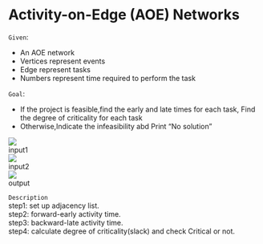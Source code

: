 Activity-on-Edge (AOE) Networks  
==========================
`Given`:  
* An AOE network  
* Vertices represent events  
* Edge represent tasks  
* Numbers represent time required to perform the task   

`Goal`:  
* If the project is feasible,find the early and late times for each task, Find the degree of criticality for each task  
* Otherwise,Indicate the infeasibility abd Print “No solution”  

![](https://github.com/Jordon-Chen/C/blob/master/Activity-on-Edge_AOE_Networks/input1.png?raw=true)  
input1  
![](https://github.com/Jordon-Chen/C/blob/master/Activity-on-Edge_AOE_Networks/input2.png?raw=true)  
input2  
![](https://github.com/Jordon-Chen/C/blob/master/Activity-on-Edge_AOE_Networks/output.png?raw=true)  
output  

`Description`  
step1: set up adjacency list.  
step2: forward-early activity time.  
step3: backward-late activity time.  
step4: calculate degree of criticality(slack) and check Critical or not.
